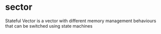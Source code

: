 # sector
Stateful Vector is a vector with different memory management behaviours that can be switched using state machines
